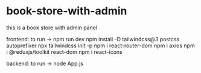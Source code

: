 # book-store-with-admin
 this is a book store with admin panel

 frontend:
 to run -> npm run dev
 npm install -D tailwindcss@3 postcss autoprefixer
 npx tailwindcss init -p
 npm i react-router-dom
 npm i axios
 npm i @reduxjs/toolkit react-dom
 npm i react-icons

 backend:
 to run -> node App.js